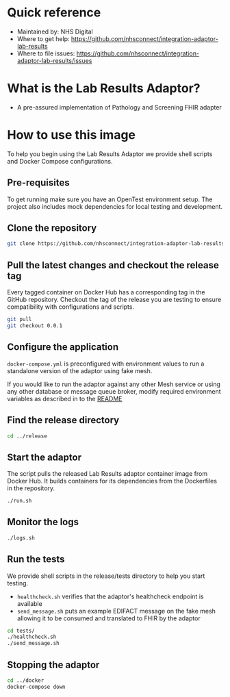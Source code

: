 # Quick reference
- Maintained by: NHS Digital
- Where to get help: https://github.com/nhsconnect/integration-adaptor-lab-results
- Where to file issues: https://github.com/nhsconnect/integration-adaptor-lab-results/issues

# What is the Lab Results Adaptor?
* A pre-assured implementation of Pathology and Screening FHIR adapter

# How to use this image

To help you begin using the Lab Results Adaptor we provide shell scripts and Docker Compose configurations.

## Pre-requisites

To get running make sure you have an OpenTest environment setup. The project also includes mock dependencies for local
testing and development.

## Clone the repository

```bash
git clone https://github.com/nhsconnect/integration-adaptor-lab-results.git
```

## Pull the latest changes and checkout the release tag

Every tagged container on Docker Hub has a corresponding tag in the GitHub repository. Checkout the tag of the release 
you are testing to ensure compatibility with configurations and scripts.

```bash
git pull
git checkout 0.0.1
```

## Configure the application

`docker-compose.yml` is preconfigured with environment values to run a standalone version of the adaptor using fake mesh.

If you would like to run the adaptor against any other Mesh service or using any other database or message queue broker, modify required environment variables as described in to the [README](https://github.com/nhsconnect/integration-adaptor-lab-results/blob/main/README.md)

## Find the release directory

```bash
cd ../release
```

## Start the adaptor

The script pulls the released Lab Results adaptor container image from Docker Hub. It builds containers for its dependencies
from the Dockerfiles in the repository.

```bash
./run.sh
```

## Monitor the logs

```bash
./logs.sh
```

## Run the tests

We provide shell scripts in the release/tests directory to help you start testing.

* `healthcheck.sh` verifies that the adaptor's healthcheck endpoint is available
* `send_message.sh` puts an example EDIFACT message on the fake mesh allowing it to be consumed and translated to FHIR by the adaptor

```bash
cd tests/
./healthcheck.sh
./send_message.sh
```

## Stopping the adaptor
```bash
cd ../docker
docker-compose down
```
